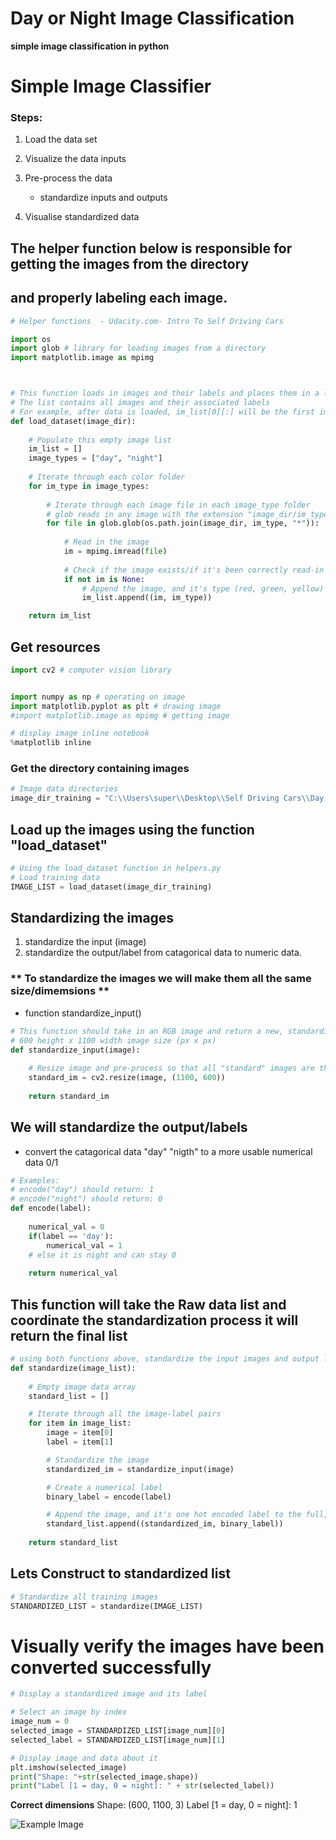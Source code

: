 # Day or Night Image Classification
**simple image classification in python**

# Simple Image Classifier
### Steps:

1. Load the data set
2. Visualize the data inputs
3. Pre-process the data
    - standardize inputs and outputs
    
4. Visualise standardized data



## The helper function below is responsible for getting the images from the directory
## and properly labeling each image. 
```python
# Helper functions  - Udacity.com- Intro To Self Driving Cars

import os
import glob # library for loading images from a directory
import matplotlib.image as mpimg



# This function loads in images and their labels and places them in a list
# The list contains all images and their associated labels
# For example, after data is loaded, im_list[0][:] will be the first image-label pair in the list
def load_dataset(image_dir):
    
    # Populate this empty image list
    im_list = []
    image_types = ["day", "night"]
    
    # Iterate through each color folder
    for im_type in image_types:
        
        # Iterate through each image file in each image_type folder
        # glob reads in any image with the extension "image_dir/im_type/*"
        for file in glob.glob(os.path.join(image_dir, im_type, "*")):
            
            # Read in the image
            im = mpimg.imread(file)
            
            # Check if the image exists/if it's been correctly read-in
            if not im is None:
                # Append the image, and it's type (red, green, yellow) to the image list
                im_list.append((im, im_type))

    return im_list

```
## Get resources

```python
import cv2 # computer vision library


import numpy as np # operating on image
import matplotlib.pyplot as plt # drawing image
#import matplotlib.image as mpimg # getting image

# display image inline notebook
%matplotlib inline  
```
### Get the directory containing images

```python
# Image data directories
image_dir_training = "C:\\Users\super\\Desktop\\Self Driving Cars\\Day and Night Images"
```

## Load up the images using the function "load_dataset"

```python
# Using the load_dataset function in helpers.py
# Load training data
IMAGE_LIST = load_dataset(image_dir_training)
```

## Standardizing the images
1. standardize the input (image)
2. standardize the output/label from catagorical data to numeric data.

### ** To standardize the images we will make them all the same size/dimemsions **

- function standardize_input()

```python
# This function should take in an RGB image and return a new, standardized version
# 600 height x 1100 width image size (px x px)
def standardize_input(image):
    
    # Resize image and pre-process so that all "standard" images are the same size  
    standard_im = cv2.resize(image, (1100, 600))
    
    return standard_im
```
## We will standardize the output/labels

- convert the catagorical data "day" "nigth" to a more usable numerical data 0/1

```python
# Examples: 
# encode("day") should return: 1
# encode("night") should return: 0
def encode(label):
        
    numerical_val = 0
    if(label == 'day'):
        numerical_val = 1
    # else it is night and can stay 0
    
    return numerical_val
```

## This function will take the Raw data list and coordinate the standardization process it will return the final list

```python
# using both functions above, standardize the input images and output labels
def standardize(image_list):
    
    # Empty image data array
    standard_list = []

    # Iterate through all the image-label pairs
    for item in image_list:
        image = item[0]
        label = item[1]

        # Standardize the image
        standardized_im = standardize_input(image)

        # Create a numerical label
        binary_label = encode(label)    

        # Append the image, and it's one hot encoded label to the full, processed list of image data 
        standard_list.append((standardized_im, binary_label))
        
    return standard_list
```
## Lets Construct to standardized list

```python
# Standardize all training images
STANDARDIZED_LIST = standardize(IMAGE_LIST)
```

# Visually verify the images have been converted successfully
```python
# Display a standardized image and its label

# Select an image by index
image_num = 0
selected_image = STANDARDIZED_LIST[image_num][0]
selected_label = STANDARDIZED_LIST[image_num][1]

# Display image and data about it
plt.imshow(selected_image)
print("Shape: "+str(selected_image.shape))
print("Label [1 = day, 0 = night]: " + str(selected_label))
```
**Correct dimensions**
Shape: (600, 1100, 3)
Label [1 = day, 0 = night]: 1

![Example Image](https://github.com/CodeSenpii/ImageClassification/day_image1.png)

